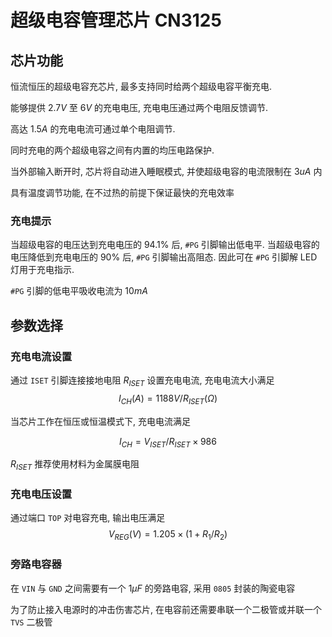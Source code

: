 # 超级电容管理芯片 CN3125
## 芯片功能
恒流恒压的超级电容充芯片, 最多支持同时给两个超级电容平衡充电.

能够提供 $2.7V$ 至 $6V$ 的充电电压, 充电电压通过两个电阻反馈调节.

高达 $1.5A$ 的充电电流可通过单个电阻调节.

同时充电的两个超级电容之间有内置的均压电路保护.

当外部输入断开时, 芯片将自动进入睡眠模式, 并使超级电容的电流限制在 $3uA$ 内

具有温度调节功能, 在不过热的前提下保证最快的充电效率

### 充电提示
当超级电容的电压达到充电电压的 $94.1\%$ 后, `#PG` 引脚输出低电平. 当超级电容的电压降低到充电电压的 $90\%$ 后, `#PG` 引脚输出高阻态. 因此可在 `#PG` 引脚解 LED 灯用于充电指示.

`#PG` 引脚的低电平吸收电流为 $10mA$

## 参数选择
### 充电电流设置
通过 `ISET` 引脚连接接地电阻 $R_{ISET}$ 设置充电电流, 充电电流大小满足
$$I_{CH}(A)=1188V/R_{ISET}(\Omega)$$

当芯片工作在恒压或恒温模式下, 充电电流满足

$$I_{CH}=V_{ISET}/R_{ISET}\times 986$$

$R_{ISET}$ 推荐使用材料为金属膜电阻 

### 充电电压设置
通过端口 `TOP` 对电容充电, 输出电压满足
$$V_{REG}(V)=1.205\times(1+R_1/R_2)$$

### 旁路电容器
在 `VIN` 与 `GND` 之间需要有一个 $1\mu F$ 的旁路电容, 采用 `0805` 封装的陶瓷电容

为了防止接入电源时的冲击伤害芯片, 在电容前还需要串联一个二极管或并联一个 `TVS` 二极管
